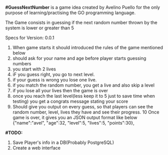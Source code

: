 **#GuessNextNumber**
 is a game idea created by Avelino Puello for the only purpose of learning/practising the GO programming language.

The Game consists in guessing if the next random number thrown by the system is lower or greater than 5


Specs for Version: 0.0.1

1. When game starts it should introduced the rules of the game mentioned below
2. should ask for your name and age before player starts guessing numbers 
3. you start with 2 lives
4. iF you guess right, you go to next level.
5. if your guess is wrong you lose one live.
6. if you match the random number, you get a live and also skip a level
7. if you lose all your lives then the game is over
8. once you reach the last level(less keep it to 5 just to save time when testing) you get a congrats message stating your score
9. Should give you output on every guess, so that players can see the random number, level, lives they have and see their progress.
10 Once game is over, it gives you an JSON output format like below
	{"name":"avel", "age":32, "level":5, "lives":5, "points":30},
		


**#TODO:**

1. Save Player's info in a DB(Probably PostgreSQL)
2. Create a web interface
